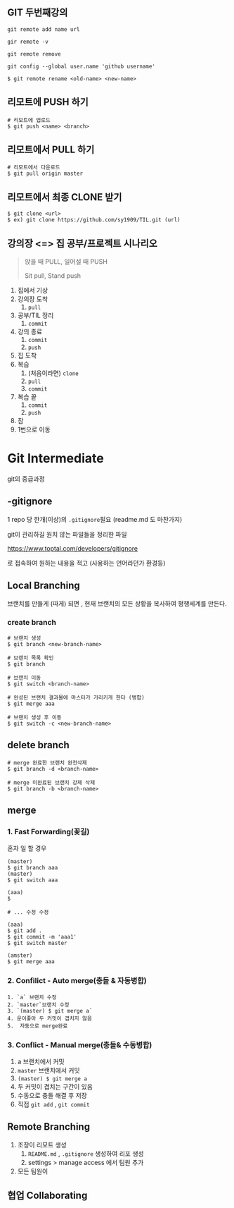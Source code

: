 

## GIT 두번째강의



```git remote add name url```

```gir remote -v```

```git remote remove```


```git config --global user.name 'github username'```

```
$ git remote rename <old-name> <new-name>
```

## 리모트에 PUSH 하기

```
# 리모트에 업로드
$ git push <name> <branch>
```

## 리모트에서 PULL 하기

```
# 리모트에서 다운로드
$ git pull origin master 
```

## 리모트에서 최종 CLONE 받기

```
$ git clone <url> 
$ ex) git clone https://github.com/sy1909/TIL.git (url)
```

## 강의장 <=> 집 공부/프로젝트 시나리오

> 앉을 때 PULL, 일어설 때 PUSH
>
> Sit pull, Stand push

1. 집에서 기상
2. 강의장 도착
   1. `pull`
3. 공부/TIL 정리
   1. `commit`
4. 강의 종료
   1. `commit`
   2. `push`
5. 집 도착
6. 복습
   1. (처음이라면) `clone`
   2. `pull`
   3. `commit`
7. 복습 끝
   1. `commit`
   2. `push`
8. 잠
9. 1번으로 이동





# Git Intermediate

git의 중급과정



## -gitignore

1 repo 당 한개(이상)의 `.gitignore`필요 (readme.md 도 마찬가지)

git이 관리하길 원치 않는 파일들을 정리한 파일

https://www.toptal.com/developers/gitignore

로 접속하여 원하는 내용을 적고 (사용하는 언어라던가 환경등)







## Local Branching

브랜치를 만들게 (따게) 되면 , 현재 브랜치의 모든 상황을 복사하여 평행세계를 만든다.



### create branch

```
# 브랜치 생성
$ git branch <new-branch-name>

# 브랜치 목록 확인
$ git branch

# 브랜치 이동
$ git switch <branch-name>

# 완성된 브랜치 결과물에 마스터가 가리키게 한다 (병합)
$ git merge aaa

```

```
# 브랜치 생성 후 이동
$ git switch -c <new-branch-name>
```



## delete branch

```
# merge 완료한 브랜치 완전삭제
$ git branch -d <branch-name>

# merge 미완료된 브랜치 강제 삭제
$ git branch -b <branch-name>
```





## merge

### 1. Fast Forwarding(꽃길)

혼자 일 할 경우 

```
(master)
$ git branch aaa
(master)
$ git switch aaa

(aaa)
$ 

# ... 수정 수정

(aaa)
$ git add .
$ git commit -m 'aaa1'
$ git switch master

(amster)
$ git merge aaa
```



### 2. Confilict - Auto merge(충돌 & 자동병합)

	1. `a` 브랜치 수정
 	2. `master`브랜치 수정
 	3. `(master) $ git merge a`
 	4. 운이좋아 두 커밋이 겹치지 않음
 	5.  자동으로 merge완료



### 3. Conflict - Manual merge(충돌& 수동병합)

1. a 브랜치에서 커밋
2. `master` 브랜치에서 커밋
3. `(master) $ git merge a`
4. 두 커밋이 겹치는 구간이 있음
5. 수동으로 충돌 해결 후 저장
6. 직접 `git add` , `git commit`



## Remote Branching

1. 조장이 리모트 생성
   1. `README.md` , `.gitignore` 생성하여 리포 생성
   2. settings > manage access 에서 팀원 추가
2. 모든 팀원이

## 협업 Collaborating

